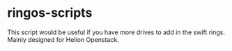 # ringos-scripts
This script would be useful if you have more drives to add in the swift rings. Mainly designed for Helion Openstack. 
